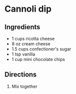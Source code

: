 # Cannoli dip

## Ingredients

- 1 cups ricotta cheese
- 8 oz cream cheese
- 1.5 cups confectioner's sugar
- 1 tsp vanilla
- 1 cup mini chocolate chips

## Directions

1. Mix together